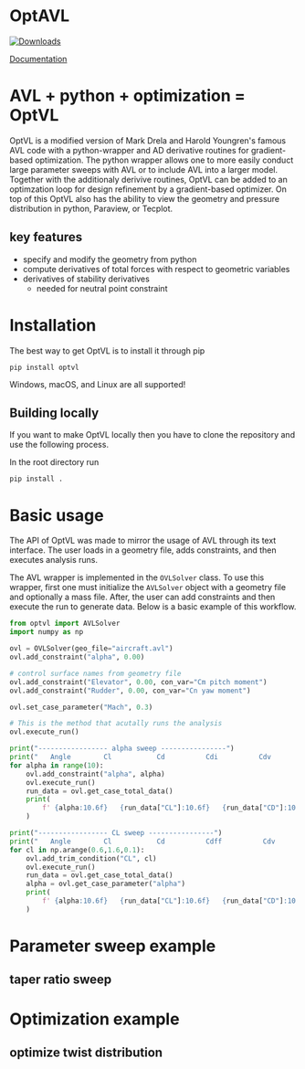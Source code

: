 # OptAVL
[![Downloads](https://static.pepy.tech/badge/pyavl-wrapper)](https://pepy.tech/project/pyavl-wrapper)
<!--- [![Downloads](https://static.pepy.tech/badge/pyavl-wrapper/month)](https://pepy.tech/project/pyavl-wrapper) --->
[Documentation](https://joanibal.github.io/OptVL/)

# AVL + python + optimization = OptVL

OptVL is a modified version of Mark Drela and Harold Youngren's famous AVL code with a python-wrapper and AD derivative routines for gradient-based optimization.
The python wrapper allows one to more easily conduct large parameter sweeps with AVL or to include AVL into a larger model. 
Together with the additionaly derivive routines, OptVL can be added to an optimzation loop for design refinement by a gradient-based optimizer. 
On top of this OptVL also has the ability to view the geometry and pressure distribution in python, Paraview, or Tecplot. 
<!-- Additionally, this wrapper provides access to more data than is available through traditional file output.  -->
<!-- Unlike in the output files which is limit to about 4 digits, the user has access to the full double precision data.  -->

## key features

- specify and modify the geometry from python 
- compute derivatives of total forces with respect to geometric variables
- derivatives of stability derivatives 
    - needed for neutral point constraint
    


# Installation
The best way to get OptVL is to install it through pip
```
pip install optvl
```
Windows, macOS, and Linux are all supported!


## Building locally
If you want to make OptVL locally then you have to clone the repository and use the following process.

In the root directory run
```
pip install . 
```

<!-- ## building step by step

To compile the avl library use 
```
make
```
This code has only been tested with gfortran and gnu95 compilers. 
If you want to use something besides gfortran you will have to modify the Makefile


and to install the pyavl package on your python path use 
```
pip install . 
```
or 
```
pip install . -e 
```
to install in development mode  -->

# Basic usage
The API of OptVL was made to mirror the usage of AVL through its text interface. 
The user loads in a geometry file, adds constraints, and then executes analysis runs.

The AVL wrapper is implemented in the `OVLSolver` class. 
To use this wrapper, first one must initialize the `AVLSolver` object with a geometry file and optionally a mass file. 
After, the user can add constraints and then execute the run to generate data. 
Below is a basic example of this workflow. 
```python
from optvl import AVLSolver
import numpy as np

ovl = OVLSolver(geo_file="aircraft.avl")
ovl.add_constraint("alpha", 0.00)

# control surface names from geometry file
ovl.add_constraint("Elevator", 0.00, con_var="Cm pitch moment")
ovl.add_constraint("Rudder", 0.00, con_var="Cn yaw moment")

ovl.set_case_parameter("Mach", 0.3)

# This is the method that acutally runs the analysis
ovl.execute_run()

print("----------------- alpha sweep ----------------")
print("   Angle        Cl           Cd          Cdi          Cdv          Cm")
for alpha in range(10):
    ovl.add_constraint("alpha", alpha)
    ovl.execute_run()
    run_data = ovl.get_case_total_data()
    print(
        f' {alpha:10.6f}   {run_data["CL"]:10.6f}   {run_data["CD"]:10.6f}   {run_data["CDi"]:10.6f}   {run_data["CDv"]:10.6f}   {run_data["CM"]:10.6f}'
    )

print("----------------- CL sweep ----------------")
print("   Angle        Cl           Cd          Cdff          Cdv          Cm")
for cl in np.arange(0.6,1.6,0.1):
    ovl.add_trim_condition("CL", cl)
    ovl.execute_run()
    run_data = ovl.get_case_total_data()
    alpha = ovl.get_case_parameter("alpha")
    print(
        f' {alpha:10.6f}   {run_data["CL"]:10.6f}   {run_data["CD"]:10.6f}   {run_data["CDi"]:10.6f}   {run_data["CDv"]:10.6f}   {run_data["CM"]:10.6f}'
    )
```

# Parameter sweep example

## taper ratio sweep


# Optimization example

## optimize twist distribution

